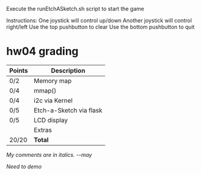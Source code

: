 Execute the runEtchASketch.sh script to start the game

Instructions:
	One joystick will control up/down
	Another joystick will control right/left
	Use the top pushbutton to clear
	Use the bottom pushbutton to quit

# hw04 grading

| Points      | Description |
| ----------- | ----------- |
|  0/2 | Memory map 
|  0/4 | mmap()
|  0/4 | i2c via Kernel
|  0/5 | Etch-a-Sketch via flask
|  0/5 | LCD display
|      | Extras
| 20/20 | **Total**

*My comments are in italics. --may*

*Need to demo*